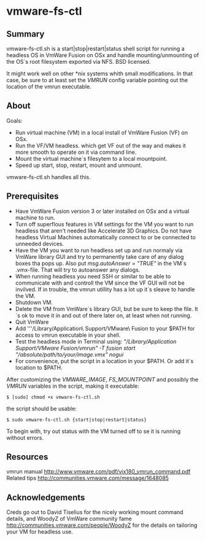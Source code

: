 vmware-fs-ctl
=============

Summary
-------
vmware-fs-ctl.sh is a start|stop|restart|status shell script for running a headless OS in VmWare Fusion on OSx and handle  mounting/unmounting of the OS´s root filesystem exported via NFS. BSD licensed.

It might work well on other \*nix systems whith small modifications. In that case, be sure to at least set the *VMRUN* config variable pointing out the location of the vmrun executable.

About
-----
Goals:
* Run virtual machine (VM) in a local install of VmWare Fusion (VF) on OSx.
* Run the VF/VM headless. which get VF out of the way and makes it more smooth to operate on it via command line.
* Mount the virtual machine´s filesytem to a local mountpoint.
* Speed up start, stop, restart, mount and unmount.

vmware-fs-ctl.sh handles all this.


Prerequisites
-------------
* Have VmWare Fusion version 3 or later installed on OSx and a virtual machine to run. 
* Turn off superflous features in VM settings for the VM you want to run headless that aren't needed like Accelerate 3D Graphics. Do not have headless Virtual Machines automatically connect to or be connected to unneeded devices.
* Have the VM you want to run headless set up and run normaly via VmWare library GUI and try to permanently take care of any dialog boxes tha pops up. Also put *msg.autoAnswer = "TRUE"* in the VM´s .vmx-file. That will try to autoanswer any dialogs.
* When running headless you need SSH or similar to be able to communicate with and controll the VM since the VF GUI will not be invilved. If in trouble, the vmrun utillity has a lot up it´s sleave to handle the VM.
* Shutdown VM.
* Delete the VM from VmWare´s library GUI, but be sure to keep the file. It´s ok to move it in and out of there later on, at least when not running.
* Quit VmWare
* Add '''/Library/Application\ Support/VMware\ Fusion to your $PATH for access to vmrun executable in your shell.
* Test the headless mode in Terminal using: *"/Library/Application Support/VMware Fusion/vmrun" -T fusion start "/absolute/path/to/your/image.vmx" nogui*
* For convenience, put the script in a location in your $PATH. Or add it´s location to $PATH.

After customizing the *VMWARE_IMAGE*, *FS_MOUNTPOINT* and possibly the *VMRUN* variables in the script, making it executable:

`$ [sudo] chmod +x vmware-fs-ctl.sh`

the script should be usable:

`$ sudo vmware-fs-ctl.sh {start|stop|restart|status}`

To begin with, try out status with the VM turned off to se it is running without errors.



Resources
---------
vmrun manual http://www.vmware.com/pdf/vix180_vmrun_command.pdf
Related tips http://communities.vmware.com/message/1648085

Acknowledgements
----------------
Creds go out to David Tiselius for the nicely working mount command details, and WoodyZ of VmWare community fame http://communities.vmware.com/people/WoodyZ for the details on tailoring your VM for headless use.